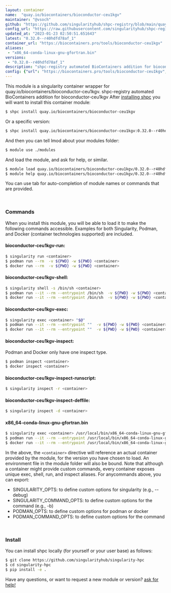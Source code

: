 ```yaml
---
layout: container
name:  "quay.io/biocontainers/bioconductor-ceu1kgv"
maintainer: "@vsoch"
github: "https://github.com/singularityhub/shpc-registry/blob/main/quay.io/biocontainers/bioconductor-ceu1kgv/container.yaml"
config_url: "https://raw.githubusercontent.com/singularityhub/shpc-registry/main/quay.io/biocontainers/bioconductor-ceu1kgv/container.yaml"
updated_at: "2023-01-23 02:50:51.651643"
latest: "0.32.0--r40hdfd78af_1"
container_url: "https://biocontainers.pro/tools/bioconductor-ceu1kgv"
aliases:
 - "x86_64-conda-linux-gnu-gfortran.bin"
versions:
 - "0.32.0--r40hdfd78af_1"
description: "shpc-registry automated BioContainers addition for bioconductor-ceu1kgv"
config: {"url": "https://biocontainers.pro/tools/bioconductor-ceu1kgv", "maintainer": "@vsoch", "description": "shpc-registry automated BioContainers addition for bioconductor-ceu1kgv", "latest": {"0.32.0--r40hdfd78af_1": "sha256:b75fb1371e0ba0bb2f16debac4a7ed6fd32ca007fc109aeb7822af13c4d00e3a"}, "tags": {"0.32.0--r40hdfd78af_1": "sha256:b75fb1371e0ba0bb2f16debac4a7ed6fd32ca007fc109aeb7822af13c4d00e3a"}, "docker": "quay.io/biocontainers/bioconductor-ceu1kgv", "aliases": {"x86_64-conda-linux-gnu-gfortran.bin": "/usr/local/bin/x86_64-conda-linux-gnu-gfortran.bin"}}
---
```


This module is a singularity container wrapper for quay.io/biocontainers/bioconductor-ceu1kgv.
shpc-registry automated BioContainers addition for bioconductor-ceu1kgv
After [installing shpc](#install) you will want to install this container module:


```bash
$ shpc install quay.io/biocontainers/bioconductor-ceu1kgv
```

Or a specific version:

```bash
$ shpc install quay.io/biocontainers/bioconductor-ceu1kgv:0.32.0--r40hdfd78af_1
```

And then you can tell lmod about your modules folder:

```bash
$ module use ./modules
```

And load the module, and ask for help, or similar.

```bash
$ module load quay.io/biocontainers/bioconductor-ceu1kgv/0.32.0--r40hdfd78af_1
$ module help quay.io/biocontainers/bioconductor-ceu1kgv/0.32.0--r40hdfd78af_1
```

You can use tab for auto-completion of module names or commands that are provided.

<br>

### Commands

When you install this module, you will be able to load it to make the following commands accessible.
Examples for both Singularity, Podman, and Docker (container technologies supported) are included.

#### bioconductor-ceu1kgv-run:

```bash
$ singularity run <container>
$ podman run --rm  -v ${PWD} -w ${PWD} <container>
$ docker run --rm  -v ${PWD} -w ${PWD} <container>
```

#### bioconductor-ceu1kgv-shell:

```bash
$ singularity shell -s /bin/sh <container>
$ podman run --it --rm --entrypoint /bin/sh  -v ${PWD} -w ${PWD} <container>
$ docker run --it --rm --entrypoint /bin/sh  -v ${PWD} -w ${PWD} <container>
```

#### bioconductor-ceu1kgv-exec:

```bash
$ singularity exec <container> "$@"
$ podman run --it --rm --entrypoint ""  -v ${PWD} -w ${PWD} <container> "$@"
$ docker run --it --rm --entrypoint ""  -v ${PWD} -w ${PWD} <container> "$@"
```

#### bioconductor-ceu1kgv-inspect:

Podman and Docker only have one inspect type.

```bash
$ podman inspect <container>
$ docker inspect <container>
```

#### bioconductor-ceu1kgv-inspect-runscript:

```bash
$ singularity inspect -r <container>
```

#### bioconductor-ceu1kgv-inspect-deffile:

```bash
$ singularity inspect -d <container>
```


#### x86_64-conda-linux-gnu-gfortran.bin

```bash
$ singularity exec <container> /usr/local/bin/x86_64-conda-linux-gnu-gfortran.bin
$ podman run --it --rm --entrypoint /usr/local/bin/x86_64-conda-linux-gnu-gfortran.bin   -v ${PWD} -w ${PWD} <container> -c " $@"
$ docker run --it --rm --entrypoint /usr/local/bin/x86_64-conda-linux-gnu-gfortran.bin   -v ${PWD} -w ${PWD} <container> -c " $@"
```



In the above, the `<container>` directive will reference an actual container provided
by the module, for the version you have chosen to load. An environment file in the
module folder will also be bound. Note that although a container
might provide custom commands, every container exposes unique exec, shell, run, and
inspect aliases. For anycommands above, you can export:

 - SINGULARITY_OPTS: to define custom options for singularity (e.g., --debug)
 - SINGULARITY_COMMAND_OPTS: to define custom options for the command (e.g., -b)
 - PODMAN_OPTS: to define custom options for podman or docker
 - PODMAN_COMMAND_OPTS: to define custom options for the command

<br>

### Install

You can install shpc locally (for yourself or your user base) as follows:

```bash
$ git clone https://github.com/singularityhub/singularity-hpc
$ cd singularity-hpc
$ pip install -e .
```

Have any questions, or want to request a new module or version? [ask for help!](https://github.com/singularityhub/singularity-hpc/issues)